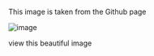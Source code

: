 This image is taken from the Github page

![image](https://user-images.githubusercontent.com/101489219/161082796-3459cfef-7dfe-4305-8ec5-2b2c44bb3f05.png)

view this beautiful image
